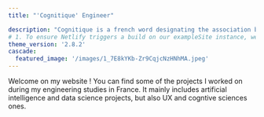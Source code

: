 ```yaml
---
title: "'Cognitique' Engineer"

description: "Cognitique is a french word designating the association between cognitive and computer sciences. It includes artificial intelligence, human-machine interaction, UX, but also human and social sciences."
# 1. To ensure Netlify triggers a build on our exampleSite instance, we need to change a file in the exampleSite directory.
theme_version: '2.8.2'
cascade:
  featured_image: '/images/1_7E8kYKb-Zr9CqjcNzHNhMA.jpeg'
---
```

Welcome on my website ! You can find some of the projects I worked on during my engineering studies in France. It mainly includes artificial intelligence and data science projects, but also UX and cogntive sciences ones.
